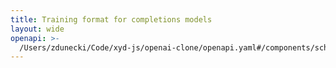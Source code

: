 ```yaml
---
title: Training format for completions models
layout: wide
openapi: >-
  /Users/zdunecki/Code/xyd-js/openai-clone/openapi.yaml#/components/schemas/FineTuneCompletionRequestInput
---
```


